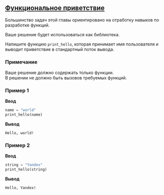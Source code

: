 ## [Функциональное приветствие](../../../solutions/4.1/41_a.py)

Большинство задач этой главы ориентировано на отработку навыков по разработке функций.

Ваше решение будет использоваться как библиотека.

Напишите функцию `print_hello`, которая принимает имя пользователя и выводит приветствие в стандартный поток вывода.

### Примечание

Ваше решение должно содержать только функции.\
В решении не должно быть вызовов требуемых функций.

### Пример 1

__Ввод__
```python
name = "world"
print_hello(name)
```

__Вывод__
```plaintext
Hello, world!
```

### Пример 2

__Ввод__
```python
string = "Yandex"
print_hello(string)
```

__Вывод__
```plaintext
Hello, Yandex!
```